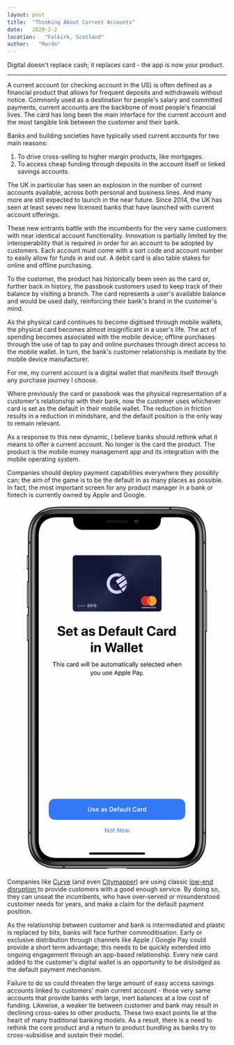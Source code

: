 ```yaml
---
layout: post
title:  "Thinking About Current Accounts"
date:   2020-2-2
location:   "Falkirk, Scotland"
author:   "Murdo"
---
```


Digital doesn't replace cash; it replaces card - the app is now your product.

---

A current account (or checking account in the US) is often defined as a financial product that allows for frequent deposits and withdrawals without notice. Commonly used as a destination for people's salary and committed payments, current accounts are the backbone of most people's financial lives. The card has long been the main interface for the current account and the most tangible link between the customer and their bank.

Banks and building societies have typically used current accounts for two main reasons:

1. To drive cross-selling to higher margin products, like mortgages.
2. To access cheap funding through deposits in the account itself or linked savings accounts.

The UK in particular has seen an explosion in the number of current accounts available, across both personal and business lines. And many more are still expected to launch in the near future. Since 2014, the UK has seen at least seven new licensed banks that have launched with current account offerings.

These new entrants battle with the incumbents for the very same customers with near identical account functionality. Innovation is partially limited by the interoperability that is required in order for an account to be adopted by customers. Each account must come with a sort code and account number to easily allow for funds in and out. A debit card is also table stakes for online and offline purchasing.  

To the customer, the product has historically been seen as the card or, further back in history, the passbook customers used to keep track of their balance by visiting a branch. The card represents a user's available balance and would be used daily, reinforcing their bank's brand in the customer's mind. 

As the physical card continues to become digitised through mobile wallets, the physical card becomes almost insignificant in a user's life. The act of spending becomes associated with the mobile device; offline purchases through the use of tap to pay and online purchases through direct access to the mobile wallet. In turn, the bank's customer relationship is mediate by the mobile device manufacturer.

For me, my current account is a digital wallet that manifests itself through any purchase journey I choose. 

Where previously the card or passbook was the physical representation of a customer's relationship with their bank, now the customer uses whichever card is set as the default in their mobile wallet. The reduction in friction results in a reduction in mindshare, and the default position is the only way to remain relevant.

As a response to this new dynamic, I believe banks should rethink what it means to offer a current account. No longer is the card the product. The product is the mobile money management app and its integration with the mobile operating system. 

Companies should deploy payment capabilities everywhere they possibly can; the aim of the game is to be the default in as many places as possible. In fact, the most important screen for any product manager in a bank or fintech is currently owned by Apple and Google.

<figure>
  <img class="blogImage" src="/assets/blogimg/default-card.png" alt="Default card in Apple Pay">
  <figcaption></figcaption>
</figure>

Companies like [Curve](https://www.curve.app/en-gb/f/apple-pay) (and even [Citymapper](https://citymapper.com/pass?lang=en)) are using classic [low-end disruption ](https://online.hbs.edu/blog/post/4-keys-to-understanding-clayton-christensens-theory-of-disruptive-innovation) to provide customers with a good enough service. By doing so, they can unseat the incumbents, who have over-served or misunderstood customer needs for years, and make a claim for the default payment position.

As the relationship between customer and bank is intermediated and plastic is replaced by bits, banks will face further commoditisation. Early or exclusive distribution through channels like Apple / Google Pay could provide a short term advantage; this needs to be quickly extended into ongoing engagement through an app-based relationship. Every new card added to the customer's digital wallet is an opportunity to be dislodged as the default payment mechanism.

Failure to do so could threaten the large amount of easy access savings accounts linked to customers' main current account - those very same accounts that provide banks with large, inert balances at a low cost of funding. Likewise, a weaker tie between customer and bank may result in declining cross-sales to other products. These two exact points lie at the heart of many traditional banking models. As a result, there is a need to rethink the core product and a return to product bundling as banks try to cross-subsidise and sustain their model.